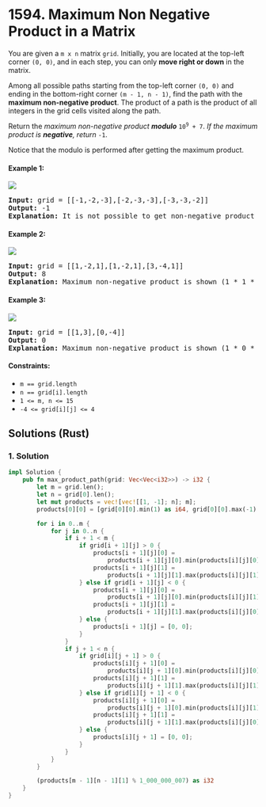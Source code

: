 # 1594. Maximum Non Negative Product in a Matrix
You are given a `m x n` matrix `grid`. Initially, you are located at the top-left corner `(0, 0)`, and in each step, you can only **move right or down** in the matrix.

Among all possible paths starting from the top-left corner `(0, 0)` and ending in the bottom-right corner `(m - 1, n - 1)`, find the path with the **maximum non-negative product**. The product of a path is the product of all integers in the grid cells visited along the path.

Return the *maximum non-negative product **modulo*** <code>10<sup>9</sup> + 7</code>. *If the maximum product is **negative**, return* `-1`.

Notice that the modulo is performed after getting the maximum product.

#### Example 1:
![](https://assets.leetcode.com/uploads/2021/12/23/product1.jpg)
<pre>
<strong>Input:</strong> grid = [[-1,-2,-3],[-2,-3,-3],[-3,-3,-2]]
<strong>Output:</strong> -1
<strong>Explanation:</strong> It is not possible to get non-negative product in the path from (0, 0) to (2, 2), so return -1.
</pre>

#### Example 2:
![](https://assets.leetcode.com/uploads/2021/12/23/product2.jpg)
<pre>
<strong>Input:</strong> grid = [[1,-2,1],[1,-2,1],[3,-4,1]]
<strong>Output:</strong> 8
<strong>Explanation:</strong> Maximum non-negative product is shown (1 * 1 * -2 * -4 * 1 = 8).
</pre>

#### Example 3:
![](https://assets.leetcode.com/uploads/2021/12/23/product3.jpg)
<pre>
<strong>Input:</strong> grid = [[1,3],[0,-4]]
<strong>Output:</strong> 0
<strong>Explanation:</strong> Maximum non-negative product is shown (1 * 0 * -4 = 0).
</pre>

#### Constraints:
* `m == grid.length`
* `n == grid[i].length`
* `1 <= m, n <= 15`
* `-4 <= grid[i][j] <= 4`

## Solutions (Rust)

### 1. Solution
```Rust
impl Solution {
    pub fn max_product_path(grid: Vec<Vec<i32>>) -> i32 {
        let m = grid.len();
        let n = grid[0].len();
        let mut products = vec![vec![[1, -1]; n]; m];
        products[0][0] = [grid[0][0].min(1) as i64, grid[0][0].max(-1) as i64];

        for i in 0..m {
            for j in 0..n {
                if i + 1 < m {
                    if grid[i + 1][j] > 0 {
                        products[i + 1][j][0] =
                            products[i + 1][j][0].min(products[i][j][0] * grid[i + 1][j] as i64);
                        products[i + 1][j][1] =
                            products[i + 1][j][1].max(products[i][j][1] * grid[i + 1][j] as i64);
                    } else if grid[i + 1][j] < 0 {
                        products[i + 1][j][0] =
                            products[i + 1][j][0].min(products[i][j][1] * grid[i + 1][j] as i64);
                        products[i + 1][j][1] =
                            products[i + 1][j][1].max(products[i][j][0] * grid[i + 1][j] as i64);
                    } else {
                        products[i + 1][j] = [0, 0];
                    }
                }
                if j + 1 < n {
                    if grid[i][j + 1] > 0 {
                        products[i][j + 1][0] =
                            products[i][j + 1][0].min(products[i][j][0] * grid[i][j + 1] as i64);
                        products[i][j + 1][1] =
                            products[i][j + 1][1].max(products[i][j][1] * grid[i][j + 1] as i64);
                    } else if grid[i][j + 1] < 0 {
                        products[i][j + 1][0] =
                            products[i][j + 1][0].min(products[i][j][1] * grid[i][j + 1] as i64);
                        products[i][j + 1][1] =
                            products[i][j + 1][1].max(products[i][j][0] * grid[i][j + 1] as i64);
                    } else {
                        products[i][j + 1] = [0, 0];
                    }
                }
            }
        }

        (products[m - 1][n - 1][1] % 1_000_000_007) as i32
    }
}
```
